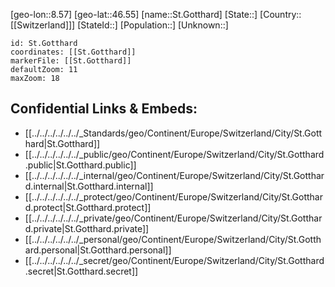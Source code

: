 ﻿---
location: [46.55,8.57]
mapzoom: [7,12] 
mapmarker: city 
type: City
tags:
- geo/City


SpocWebEntityId: 34458
isDeleted: false
confidential: public

---
[geo-lon::8.57]
[geo-lat::46.55]
[name::St.Gotthard]
[State::]
[Country::[[Switzerland]]]
[StateId::]
[Population::]
[Unknown::]


```leaflet
id: St.Gotthard
coordinates: [[St.Gotthard]]
markerFile: [[St.Gotthard]]
defaultZoom: 11 
maxZoom: 18
```


## Confidential Links & Embeds: 
- [[../../../../../../_Standards/geo/Continent/Europe/Switzerland/City/St.Gotthard|St.Gotthard]] 
- [[../../../../../../_public/geo/Continent/Europe/Switzerland/City/St.Gotthard.public|St.Gotthard.public]] 
- [[../../../../../../_internal/geo/Continent/Europe/Switzerland/City/St.Gotthard.internal|St.Gotthard.internal]] 
- [[../../../../../../_protect/geo/Continent/Europe/Switzerland/City/St.Gotthard.protect|St.Gotthard.protect]] 
- [[../../../../../../_private/geo/Continent/Europe/Switzerland/City/St.Gotthard.private|St.Gotthard.private]] 
- [[../../../../../../_personal/geo/Continent/Europe/Switzerland/City/St.Gotthard.personal|St.Gotthard.personal]] 
- [[../../../../../../_secret/geo/Continent/Europe/Switzerland/City/St.Gotthard.secret|St.Gotthard.secret]] 
